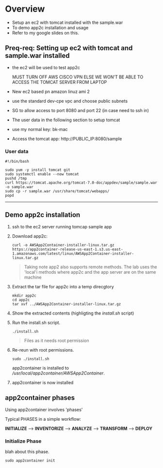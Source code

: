 # Overview
- Setup an ec2 with tomcat installed with the sample.war
- To demo app2c installation and usage
- Refer to my google slides on this.

## Preq-req: Setting up ec2 with tomcat and sample.war installed
- the ec2 will be used to test app2c

    MUST TURN OFF AWS CISCO VPN ELSE WE WON'T BE ABLE TO ACCESS THE TOMCAT SERVER FROM LAPTOP

- New ec2 based pn amazon linuz ami 2
- use the standard dev-cpe vpc and choose public subnets
- SG to allow access to port 8080 and port 22 (in case need to ssh in)
- The user data in the following section to setup tomcat
- use my normal key: bk-mac
- Access the tomcat app:
    http://PUBLIC_IP:8080/sample


### User data
``` 
#!/bin/bash

sudo yum -y install tomcat git
sudo systemctl enable --now tomcat
pushd /tmp
curl https://tomcat.apache.org/tomcat-7.0-doc/appdev/sample/sample.war -o sample.war 
sudo cp -r sample.war /usr/share/tomcat/webapps/
popd
```

---

## Demo app2c installation
1. ssh to the ec2 server running tomcap sample app

2. Download app2c:  

    ```
    curl -o AWSApp2Container-installer-linux.tar.gz https://app2container-release-us-east-1.s3.us-east-1.amazonaws.com/latest/linux/AWSApp2Container-installer-linux.tar.gz
    ```

    > Taking note app2 also supports remote methods. The lab uses the 'local'i
      methods where app2c and the app server are on the same machine

3. Extract the tar file for app2c into a temp direcgtory
  
    ```
    mkdir app2c
    cd app2c
    tar xvf ../AWSApp2Container-installer-linux.tar.gz 
    ```
4. Show the extracted contents (highligting the *install.sh* script)
5. Run the install.sh script. 

    ```
    ./install.sh
    ```
    
    > Files as it needs root permission
6. Re-reun with root permissions. 

    ```
    sudo ./install.sh
    ```

   app2container is installed to */usr/local/app2container/AWSApp2Container*. 
   

7. app2container is now installed



## app2container phases
Using app2container involves 'phases'

Typical PHASES in a simple workflow:

**INITIALIZE** --> **INVENTORIZE** --> **ANALYZE** --> **TRANSFORM** --> **DEPLOY**


### Initialize Phase

blah about this phase. 

  ```
  sudo app2container init
  ```
    